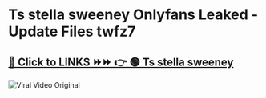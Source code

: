 
 # Ts stella sweeney Onlyfans Leaked - Update Files twfz7

## <h2><a href="https://clipsfans.com/Ts_stella_sweeney&ref=git">🔗 Click to LINKS ⏩⏩ 👉 🟢 Ts stella sweeney </a></h2>

<a href="https://clipsfans.com/Ts_stella_sweeney&ref=git" rel="nofollow" data-target="animated-image.originalLink"><img src="https://i.ibb.co.com/xMMVF88/686577567.gif" alt="Viral Video Original" style="max-width: 100%; display: inline-block;" data-target="animated-image.originalImage"></a>

